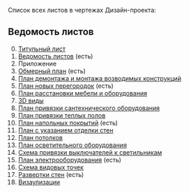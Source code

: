
Список всех листов в чертежах Дизайн-проекта:

## Ведомость листов

0. [Титульный лист](https://github.com/Neoluxer/design_studio/blob/main/check_list_title_page.md)
1. [Ведомость листов](https://github.com/Neoluxer/design_studio/blob/main/check_list_list_of_sheets.md)  (есть)
2. Приложение
3. [Обмерный план](https://github.com/Neoluxer/design_studio/blob/main/checklist_measuring.md) (есть)
4. [План демонтажа и монтажа возводимых конструкций](https://github.com/Neoluxer/design_studio/blob/main/check_list_dismantling_plan.md) 
5. [План новых перегородок](https://github.com/Neoluxer/design_studio/blob/main/checklist_plan_new_partitions.md) (есть)
6. [План расстановки мебели и оборудования](https://github.com/Neoluxer/design_studio/blob/main/floorplan.md)
7. [3D виды ](https://github.com/Neoluxer/design_studio/blob/main/check_list_3D_views.md)
8. [План привязки сантехнического оборудования](https://github.com/Neoluxer/design_studio/blob/main/check_list_plan%20for%20binding_plumbing_equipment.md)
9. [План привязки теплых полов](https://github.com/Neoluxer/design_studio/blob/main/check_list_plan_for_linking_warm_floors.md)
10. [План напольных покрытий](https://github.com/Neoluxer/design_studio/blob/main/check_list_plan_of_floor_coverings.md) (есть)
11. [План с указанием отделки стен](https://github.com/Neoluxer/design_studio/blob/main/check_list_plan_with_indication_of_wall_finishing.md)
12. [План потолков](https://github.com/Neoluxer/design_studio/blob/main/check_list_ceiling_plan.md)
13. [План осветительного оборудования](https://github.com/Neoluxer/design_studio/blob/main/check_list_plan_lighting_equipment.md)
14. [Схема привязки выключателей к светильникам](https://github.com/Neoluxer/design_studio/blob/main/check_list_scheme_of_association_of_switches_to_lamps.md)
15. [План электрооборудования](https://github.com/Neoluxer/design_studio/blob/main/check_list_electric.md) (есть)
16. [Схема видовых точек](https://github.com/Neoluxer/design_studio/blob/main/check_list_scheme_view_points.md)
17. [Развертки стен](https://github.com/Neoluxer/design_studio/blob/main/check_list_sweep_walls.md) (есть)
18. [Визаулизации](https://github.com/Neoluxer/design_studio/blob/main/visualization_checklist.md)